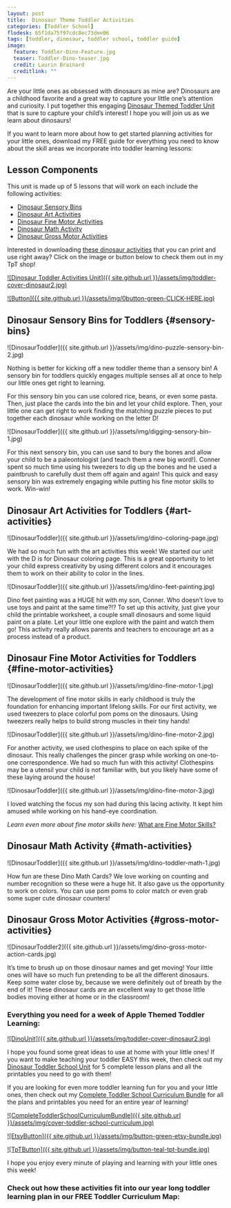 ```yaml
---
layout: post
title:  Dinosaur Theme Toddler Activities
categories: [Toddler School]
flodesk: 65f1da75f97cdc8ec73dee06
tags: [toddler, dinosaur, toddler school, toddler guide]
image:
  feature: Toddler-Dino-Feature.jpg
  teaser: Toddler-Dino-teaser.jpg
  credit: Laurin Brainard
  creditlink: ""
---
```

Are your little ones as obsessed with dinosaurs as mine are? Dinosaurs are a childhood favorite and a great way to capture your little one’s attention and curiosity. I put together this engaging [Dinosaur Themed Toddler Unit](http://bit.ly/DinoToddler) that is sure to capture your child’s interest! I hope you will join us as we learn about dinosaurs!

If you want to learn more about how to get started planning activities for your little ones, download my FREE guide for everything you need to know about the skill areas we incorporate into toddler learning lessons:

<div id="fd-form-65374920be19019fdd96d794"></div>
<script>
  window.fd('form', {
    formId: '65374920be19019fdd96d794',
    containerEl: '#fd-form-65374920be19019fdd96d794'
  });
</script>

## Lesson Components 
This unit is made up of 5 lessons that will work on each include the following activities: 
- [Dinosaur Sensory Bins](#sensory-bins)
- [Dinosaur Art Activities](#art-activities)
- [Dinosaur Fine Motor Activities](#fine-motor-activities)
- [Dinosaur Math Activity](#math-activities)
- [Dinosaur Gross Motor Activities](#gross-motor-activities)

Interested in downloading [these dinosaur activities](https://www.teacherspayteachers.com/Product/Dinosaur-Theme-Toddler-Activities-Preschool-Curriculum-and-Lesson-Plans-4313867?utm_source=PB%20Blog&utm_campaign=Dinosaur%20Toddler%20Unit%20Cover) that you can print and use right away? Click on the image or button below to check them out in my TpT shop! 
 
[![Dinosaur Toddler Activities Unit]({{ site.github.url }}/assets/img/toddler-cover-dinosaur2.jpg)](https://www.teacherspayteachers.com/Product/Dinosaur-Theme-Toddler-Activities-Preschool-Curriculum-and-Lesson-Plans-4313867?utm_source=PB%20Blog&utm_campaign=Dinosaur%20Toddler%20Unit%20Cover)
 
[![Button]({{ site.github.url }}/assets/img/0button-green-CLICK-HERE.jpg)](https://www.teacherspayteachers.com/Product/Dinosaur-Theme-Toddler-Activities-Preschool-Curriculum-and-Lesson-Plans-4313867?utm_source=PB%20Blog&utm_campaign=Dinosaur%20Toddler%20Unit%20Cover)

## Dinosaur Sensory Bins for Toddlers {#sensory-bins}

![DinosaurToddler]({{ site.github.url }}/assets/img/dino-puzzle-sensory-bin-2.jpg)

Nothing is better for kicking off a new toddler theme than a sensory bin! A sensory bin for toddlers quickly engages multiple senses all at once to help our little ones get right to learning. 

For this sensory bin you can use colored rice, beans, or even some pasta. Then, just place the cards into the bin and let your child explore. Then, your little one can get right to work finding the matching puzzle pieces to put together each dinosaur while working on the letter D!

![DinosaurToddler]({{ site.github.url }}/assets/img/digging-sensory-bin-1.jpg)

For this next sensory bin, you can use sand to bury the bones and allow your child to be a paleontologist (and teach them a new big word!). Conner spent so much time using his tweezers to dig up the bones and he used a paintbrush to carefully dust them off again and again! This quick and easy sensory bin was extremely engaging while putting his fine motor skills to work. Win-win!

## Dinosaur Art Activities for Toddlers {#art-activities}     

![DinosaurToddler]({{ site.github.url }}/assets/img/dino-coloring-page.jpg)

We had so much fun with the art activities this week! We started our unit with the D is for Dinosaur coloring page. This is a great opportunity to let your child express creativity by using different colors and it encourages them to work on their ability to color in the lines. 

![DinosaurToddler]({{ site.github.url }}/assets/img/dino-feet-painting.jpg)

Dino feet painting was a HUGE hit with my son, Conner. Who doesn’t love to use toys and paint at the same time?!? To set up this activity, just give your child the printable worksheet, a couple small dinosaurs and some liquid paint on a plate. Let your little one explore with the paint and watch them go! This activity really allows parents and teachers to encourage art as a process instead of a product. 

## Dinosaur Fine Motor Activities for Toddlers {#fine-motor-activities}

![DinosaurToddler]({{ site.github.url }}/assets/img/dino-fine-motor-1.jpg)

The development of fine motor skills in early childhood is truly the foundation for enhancing important lifelong skills. For our first activity, we used tweezers to place colorful pom poms on the dinosaurs. Using tweezers really helps to build strong muscles in their tiny hands!

![DinosaurToddler]({{ site.github.url }}/assets/img/dino-fine-motor-2.jpg)

For another activity, we used clothespins to place on each spike of the dinosaur. This really challenges the pincer grasp while working on one-to-one correspondence. We had so much fun with this activity! Clothespins may be a utensil your child is not familiar with, but you likely have some of these laying around the house! 

![DinosaurToddler]({{ site.github.url }}/assets/img/dino-fine-motor-3.jpg)

I loved watching the focus my son had during this lacing activity. It kept him amused while working on his hand-eye coordination. 

_Learn even more about fine motor skills here:_ [What are Fine Motor Skills?](https://theprimarybrain.com/fine%20motor%20skills/2024/01/25/What-Are-Fine-Motor-Skills/)

## Dinosaur Math Activity {#math-activities}

![DinosaurToddler]({{ site.github.url }}/assets/img/dino-toddler-math-1.jpg)

How fun are these Dino Math Cards? We love working on counting and number recognition so these were a huge hit. It also gave us the opportunity to work on colors. You can use pom poms to color match or even grab some super cute dinosaur counters! 

## Dinosaur Gross Motor Activities {#gross-motor-activities}

![DinosaurToddler2]({{ site.github.url }}/assets/img/dino-gross-motor-action-cards.jpg)

It’s time to brush up on those dinosaur names and get moving! Your little ones will have so much fun pretending to be all the different dinosaurs. Keep some water close by, because we were definitely out of breath by the end of it! These dinosaur cards are an excellent way to get those little bodies moving either at home or in the classroom! 

### Everything you need for a week of Apple Themed Toddler Learning:

[![DinoUnit]({{ site.github.url }}/assets/img/toddler-cover-dinosaur2.jpg)](https://www.teacherspayteachers.com/Product/Toddler-Activities-Lesson-Plans-Dinosaur-Homeschool-Preschool-Letter-D-4313867?utm_source=PB%20BLog&utm_campaign=Dino%20Cover%20Image)

I hope you found some great ideas to use at home with your little ones! If you want to make teaching your toddler EASY this week, then check out my [Dinosaur Toddler School Unit](http://bit.ly/DinoToddler) for 5 complete lesson plans and all the printables you need to go with them! 

If you are looking for even more toddler learning fun for you and your little ones, then check out my [Complete Toddler School Curriculum Bundle](https://www.teacherspayteachers.com/Product/The-Complete-Toddler-School-Curriculum-Preschool-Activities-Lesson-Plans-9277137?st=d4f10691f6220ae963d64a0926662e73&utm_source=PB%20BLOG&utm_campaign=Complete%20Toddler%20Bundle%20TextLink) for all the plans and printables you need for an entire year of learning!

[![CompleteToddlerSchoolCurriculumBundle]({{ site.github.url }}/assets/img/cover-toddler-school-curriculum.jpg)](https://www.teacherspayteachers.com/Product/The-Complete-Toddler-School-Curriculum-Preschool-Activities-Lesson-Plans-9277137?st=d4f10691f6220ae963d64a0926662e73&utm_source=PB%20BLOG&utm_campaign=Complete%20Toddler%20Bundle%20Cover)

[![EtsyButton]({{ site.github.url }}/assets/img/button-green-etsy-bundle.jpg)](https://theprimarybrain.etsy.com/listing/1575955240)

[![TpTButton]({{ site.github.url }}/assets/img/button-teal-tpt-bundle.jpg)](https://www.teacherspayteachers.com/Product/The-Complete-Toddler-School-Curriculum-Preschool-Activities-Lesson-Plans-9277137?st=d4f10691f6220ae963d64a0926662e73&utm_source=PB%20BLOG&utm_campaign=Complete%20Toddler%20Bundle%20Button)

I hope you enjoy every minute of playing and learning with your little ones this week!

### Check out how these activities fit into our year long toddler learning plan in our FREE Toddler Curriculum Map: